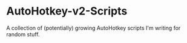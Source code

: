 # AutoHotkey-v2-Scripts
A collection of (potentially) growing AutoHotkey scripts I'm writing for random stuff.
